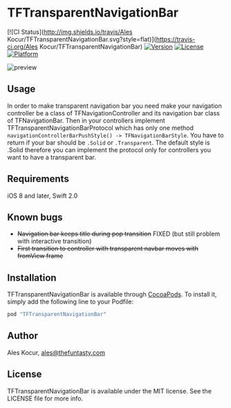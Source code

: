 # TFTransparentNavigationBar

[![CI Status](http://img.shields.io/travis/Ales Kocur/TFTransparentNavigationBar.svg?style=flat)](https://travis-ci.org/Ales Kocur/TFTransparentNavigationBar)
[![Version](https://img.shields.io/cocoapods/v/TFTransparentNavigationBar.svg?style=flat)](http://cocoapods.org/pods/TFTransparentNavigationBar)
[![License](https://img.shields.io/cocoapods/l/TFTransparentNavigationBar.svg?style=flat)](http://cocoapods.org/pods/TFTransparentNavigationBar)
[![Platform](https://img.shields.io/cocoapods/p/TFTransparentNavigationBar.svg?style=flat)](http://cocoapods.org/pods/TFTransparentNavigationBar)

![preview](https://github.com/thefuntasty/TFTransparentNavigationBar/blob/master/Example/TFTransparentNavigationBar/preview.gif)

## Usage

In order to make transparent navigation bar you need make your navigation controller be a class of TFNavigationController and its navigation bar class of TFNavigationBar. Then in your controllers implement TFTransparentNavigationBarProtocol which has only one method `navigationControllerBarPushStyle() -> TFNavigationBarStyle`. You have to return if your bar should be `.Solid` or `.Transparent`. The default style is .Solid therefore you can implement the protocol only for controllers you want to have a transparent bar. 

## Requirements

iOS 8 and later, Swift 2.0

## Known bugs

- ~~Navigation bar keeps title during pop transition~~ FIXED (but still problem with interactive transition)
- ~~First transition to controller with transparent navbar moves with fromView frame~~

## Installation

TFTransparentNavigationBar is available through [CocoaPods](http://cocoapods.org). To install
it, simply add the following line to your Podfile:

```ruby
pod "TFTransparentNavigationBar"
```

## Author

Ales Kocur, ales@thefuntasty.com

## License

TFTransparentNavigationBar is available under the MIT license. See the LICENSE file for more info.
